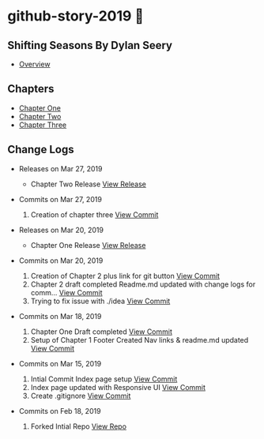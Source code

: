 # github-story-2019 :closed_book:
## Shifting Seasons By Dylan Seery
- [Overview](https://dylanseery17.github.io/github-story-2019/)
## Chapters
- [Chapter One](https://dylanseery17.github.io/github-story-2019/ChapterOne.html)
- [Chapter Two](https://dylanseery17.github.io/github-story-2019/ChapterTwo.html)
- [Chapter Three](https://dylanseery17.github.io/github-story-2019/ChapterThree.html)
## Change Logs
- Releases on Mar 27, 2019
    - Chapter Two Release  [View Release](https://github.com/Dylanseery17/github-story-2019/releases/tag/v2)

- Commits on Mar 27, 2019
    1. Creation of chapter three [View Commit](https://github.com/Dylanseery17/github-story-2019/tree/6ae6bc156193a76af18672f226cd96c782cae99b)

- Releases on Mar 20, 2019
    - Chapter One Release [View Release](https://github.com/Dylanseery17/github-story-2019/releases/tag/v1)

- Commits on Mar 20, 2019
    1. Creation of Chapter 2 plus link for git button [View Commit](https://github.com/Dylanseery17/github-story-2019/tree/0d8ce83b269ff0c8dea70b83fb3829a32fe916ed)
    2. Chapter 2 draft completed Readme.md updated with change logs for comm… [View Commit](https://github.com/Dylanseery17/github-story-2019/tree/469a5d6e1e065c7e93984110cca43ad04402792b)
    3. Trying to fix issue with ./idea [View Commit](https://github.com/Dylanseery17/github-story-2019/tree/ae28d3dd49ae39c2311bc472a6dbd927d39be7e8)

- Commits on Mar 18, 2019
    1. Chapter One Draft completed [View Commit](https://github.com/Dylanseery17/github-story-2019/tree/5653c7323b3ab7d3aeebd491d4d63d59d042dd5a)
    2. Setup of Chapter 1 Footer Created Nav links & readme.md updated [View Commit](https://github.com/Dylanseery17/github-story-2019/tree/178990a6f95dec8502e04193a5364c4fc5bfa4ad)

- Commits on Mar 15, 2019
    1. Intial Commit Index page setup [View Commit](https://github.com/Dylanseery17/github-story-2019/tree/704aaf5ab90478f74a09abdd82d0211c2f8a9ec0)
    2. Index page updated with Responsive UI [View Commit](https://github.com/Dylanseery17/github-story-2019/tree/d7e59c7fc585e9775303b5e7de583e73f2535efe)
    3. Create .gitignore [View Commit](https://github.com/Dylanseery17/github-story-2019/tree/aeb76e6b2352ae72c0deb4cc3bb9dd286272fb08)

- Commits on Feb 18, 2019
    1. Forked Intial Repo [View Repo](https://github.com/Dylanseery17/github-story-2019/tree/123c44a1025d4d4442979ee592f6defe92bc299e)